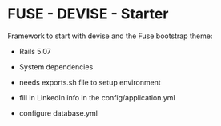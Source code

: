 # FUSE - DEVISE - Starter

Framework to start with devise and the Fuse bootstrap theme:

* Rails 5.07
* System dependencies

* needs exports.sh file to setup environment
* fill in LinkedIn info in the config/application.yml
* configure database.yml

